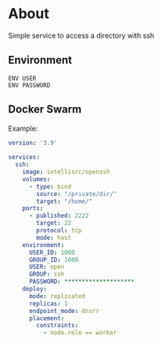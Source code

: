 # About
Simple service to access a directory with ssh

## Environment

```
ENV USER 
ENV PASSWORD 
```

## Docker Swarm

Example:

```yaml
version: '3.9'
    
services:
  ssh:
    image: intellisrc/openssh
    volumes:
      - type: bind
        source: "/private/dir/"
        target: "/home/"
    ports:
      - published: 2222
        target: 22
        protocol: tcp
        mode: host   
    environment:
      USER_ID: 1000
      GROUP_ID: 1000
      USER: open
      GROUP: ssh
      PASSWORD: ********************
    deploy:
      mode: replicated
      replicas: 1
      endpoint_mode: dnsrr
      placement:
        constraints: 
          - node.role == worker
```
